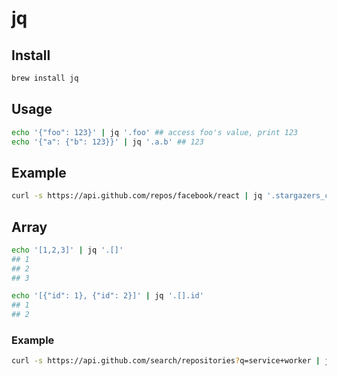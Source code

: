 # jq

## Install

```bash
brew install jq
```

## Usage

```bash
echo '{"foo": 123}' | jq '.foo' ## access foo's value, print 123
echo '{"a": {"b": 123}}' | jq '.a.b' ## 123
```

## Example

```bash
curl -s https://api.github.com/repos/facebook/react | jq '.stargazers_count'
```

## Array

```bash
echo '[1,2,3]' | jq '.[]'
## 1
## 2
## 3
```

```bash
echo '[{"id": 1}, {"id": 2}]' | jq '.[].id'
## 1
## 2
```

### Example

```bash
curl -s https://api.github.com/search/repositories?q=service+worker | jq '.items[].name'
```